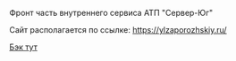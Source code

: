 Фронт часть внутреннего сервиса АТП "Сервер-Юг"

Сайт располагается по ссылке: https://ylzaporozhskiy.ru/

[Бэк тут](https://github.com/NDaVS/ATP/tree/dev)
